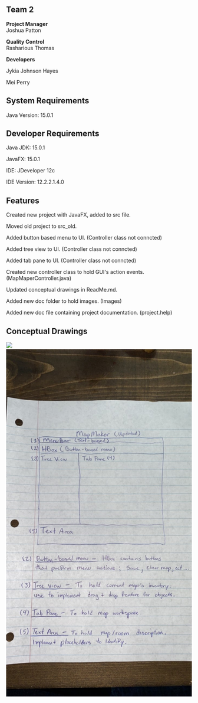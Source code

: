 ## Team 2
**Project Manager**   
Joshua Patton

**Quality Control**  
Rasharious Thomas 

**Developers**  

Jykia Johnson Hayes 

Mei Perry
## System Requirements 
Java Version: 15.0.1 

## Developer Requirements 
Java JDK: 15.0.1

JavaFX: 15.0.1

IDE: JDeveloper 12c

IDE Version: 12.2.2.1.4.0

## Features
Created new project with JavaFX, added to src file.

Moved old project to src_old.

Added button based menu to UI. (Controller class not conncted)

Added tree view to UI. (Controller class not conncted)

Added tab pane to UI.  (Controller class not conncted)

Created new controller class to hold GUI's action events. (MapMaperController.java)

Updated conceptual drawings in ReadMe.md. 

Added new doc folder to hold images. (Images)

Added new doc file containing project documentation. (project.help)

## Conceptual Drawings
![](doc/Images/DevelopmentMap.jpg)
![](doc/Images/ConceptualDrawingUpdate.jpg)
